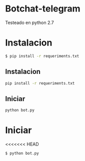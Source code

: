 # Botchat-telegram

Testeado en python 2.7

# Instalacion 

```sh
$ pip install -r requeriments.txt
```

## Instalacion 

```bash
pip install -r requeriments.txt
```

## Iniciar

```bash
python bot.py
```

# Iniciar

<<<<<<< HEAD
```sh
$ python bot.py
```
